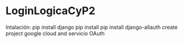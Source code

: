 # LoginLogicaCyP2

Intalación:
pip install django
pip install pip install django-allauth
create project google cloud and servicio OAuth

